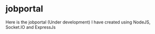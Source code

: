 # jobportal
Here is the jobportal (Under development) I have created using NodeJS, Socket.IO and ExpressJs
